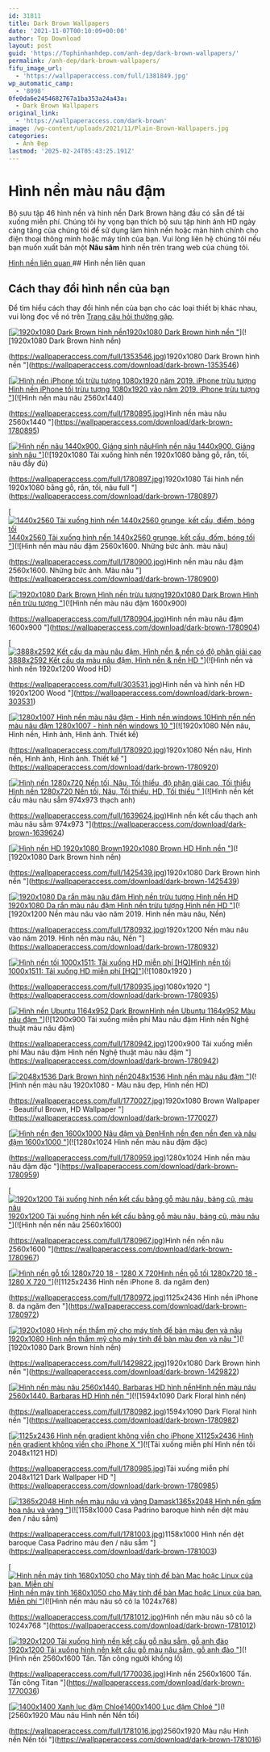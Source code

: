 ```yaml
---
id: 31811
title: Dark Brown Wallpapers
date: '2021-11-07T00:10:09+00:00'
author: Top Download
layout: post
guid: 'https://Tophinhanhdep.com/anh-dep/dark-brown-wallpapers/'
permalink: /anh-dep/dark-brown-wallpapers/
fifu_image_url:
  - 'https://wallpaperaccess.com/full/1381849.jpg'
wp_automatic_camp:
  - '8098'
0fe0da6e2454682767a1ba353a24a43a:
  - Dark Brown Wallpapers
original_link:
  - 'https://wallpaperaccess.com/dark-brown'
image: /wp-content/uploads/2021/11/Plain-Brown-Wallpapers.jpg
categories:
  - Ảnh Đẹp
lastmod: '2025-02-24T05:43:25.191Z'
---
```

# Hình nền màu nâu đậm

Bộ sưu tập 46 hình nền và hình nền Dark Brown hàng đầu có sẵn để tải xuống miễn phí. Chúng tôi hy vọng bạn thích bộ sưu tập hình ảnh HD ngày càng tăng của chúng tôi để sử dụng làm hình nền hoặc màn hình chính cho điện thoại thông minh hoặc máy tính của bạn. Vui lòng liên hệ chúng tôi nếu bạn muốn xuất bản một **Nâu sâm** hình nền trên trang web của chúng tôi.

[Hình nền liên quan ](#related) ## Hình nền liên quan

## Cách thay đổi hình nền của bạn

Để tìm hiểu cách thay đổi hình nền của bạn cho các loại thiết bị khác nhau, vui lòng đọc về nó trên [Trang câu hỏi thường gặp](https://tophinhanhdep.com/faq/).

  
[[![1920x1080 Dark Brown hình nền](https://wallpaperaccess.com/full/1381849.jpg)1920x1080 Dark Brown hình nền "](https://wallpaperaccess.com/download/dark-brown-1381849)](![1920x1080 Dark Brown hình nền)

(https://wallpaperaccess.com/full/1353546.jpg)1920x1080 Dark Brown hình nền "](https://wallpaperaccess.com/download/dark-brown-1353546)

[[![Hình nền iPhone tối trừu tượng 1080x1920 năm 2019. iPhone trừu tượng](https://wallpaperaccess.com/full/925077.jpg)Hình nền iPhone tối trừu tượng 1080x1920 vào năm 2019. iPhone trừu tượng "](https://wallpaperaccess.com/download/dark-brown-925077)](![Hình nền màu nâu 2560x1440)

(https://wallpaperaccess.com/full/1780895.jpg)Hình nền màu nâu 2560x1440 "](https://wallpaperaccess.com/download/dark-brown-1780895)

[[![Hình nền nâu 1440x900.  Giáng sinh nâu](https://wallpaperaccess.com/full/1780896.jpg)Hình nền nâu 1440x900. Giáng sinh nâu "](https://wallpaperaccess.com/download/dark-brown-1780896)](![1920x1080 Tải xuống hình nền 1920x1080 bằng gỗ, rắn, tối, nâu đầy đủ)

(https://wallpaperaccess.com/full/1780897.jpg)1920x1080 Tải hình nền 1920x1080 bằng gỗ, rắn, tối, nâu full "](https://wallpaperaccess.com/download/dark-brown-1780897)

[[![1440x2560 Tải xuống hình nền 1440x2560 grunge, kết cấu, điểm, bóng tối](https://wallpaperaccess.com/full/1674069.jpg)1440x2560 Tải xuống hình nền 1440x2560 grunge, kết cấu, đốm, bóng tối "](https://wallpaperaccess.com/download/dark-brown-1674069)](![Hình nền màu nâu đậm 2560x1600.  Những bức ảnh.  màu nâu)

(https://wallpaperaccess.com/full/1780900.jpg)Hình nền màu nâu đậm 2560x1600. Những bức ảnh. Màu nâu "](https://wallpaperaccess.com/download/dark-brown-1780900)

[[![1920x1080 Dark Brown Hình nền trừu tượng](https://wallpaperaccess.com/full/482407.jpg)1920x1080 Dark Brown Hình nền trừu tượng "](https://wallpaperaccess.com/download/dark-brown-482407)](![Hình nền màu nâu đậm 1600x900)

(https://wallpaperaccess.com/full/1780904.jpg)Hình nền màu nâu đậm 1600x900 "](https://wallpaperaccess.com/download/dark-brown-1780904)

[[![3888x2592 Kết cấu da màu nâu đậm, Hình nền & nền có độ phân giải cao](https://wallpaperaccess.com/full/1769978.jpg)3888x2592 Kết cấu da màu nâu đậm, Hình nền &amp; nền HD "](https://wallpaperaccess.com/download/dark-brown-1769978)](![Hình nền và hình nền 1920x1200 Wood HD)

(https://wallpaperaccess.com/full/303531.jpg)Hình nền và hình nền HD 1920x1200 Wood "](https://wallpaperaccess.com/download/dark-brown-303531)

[[![1280x1007 Hình nền màu nâu đậm - Hình nền windows 10](https://wallpaperaccess.com/full/1780912.jpg)Hình nền nền màu nâu đậm 1280x1007 - hình nền windows 10 "](https://wallpaperaccess.com/download/dark-brown-1780912)](![1920x1080 Nền nâu, Hình nền, Hình ảnh, Hình ảnh.  Thiết kế)

(https://wallpaperaccess.com/full/1780920.jpg)1920x1080 Nền nâu, Hình nền, Hình ảnh, Hình ảnh. Thiết kế "](https://wallpaperaccess.com/download/dark-brown-1780920)

[[![Hình nền 1280x720 Nền tối, Nâu, Tối thiểu, độ phân giải cao, Tối thiểu](https://wallpaperaccess.com/full/736184.jpg)Hình nền 1280x720 Nền tối, Nâu, Tối thiểu, HD, Tối thiểu " ](https://wallpaperaccess.com/download/dark-brown-736184)](![Hình nền kết cấu màu nâu sẫm 974x973 thạch anh)

(https://wallpaperaccess.com/full/1639624.jpg)Hình nền kết cấu thạch anh màu nâu sẫm 974x973 "](https://wallpaperaccess.com/download/dark-brown-1639624)

[[![Hình nền HD 1920x1080 Brown](https://wallpaperaccess.com/full/1780923.jpg)1920x1080 Brown HD Hình nền "](https://wallpaperaccess.com/download/dark-brown-1780923)](![1920x1080 Dark Brown hình nền)

(https://wallpaperaccess.com/full/1425439.jpg)1920x1080 Dark Brown hình nền "](https://wallpaperaccess.com/download/dark-brown-1425439)

[[![1920x1080 Da rắn màu nâu đậm Hình nền trừu tượng Hình nền HD](https://wallpaperaccess.com/full/1780931.jpg)1920x1080 Da rắn màu nâu đậm Hình nền trừu tượng Hình nền HD "](https://wallpaperaccess.com/download/dark-brown-1780931)](![1920x1200 Nền màu nâu vào năm 2019. Hình nền màu nâu, Nền)

(https://wallpaperaccess.com/full/1780932.jpg)1920x1200 Nền màu nâu vào năm 2019. Hình nền màu nâu, Nền "](https://wallpaperaccess.com/download/dark-brown-1780932)

[[![Hình nền tối 1000x1511: Tải xuống HD miễn phí [HQ]](https://wallpaperaccess.com/full/1435050.jpg)Hình nền tối 1000x1511: Tải xuống HD miễn phí \[HQ\]"](https://wallpaperaccess.com/download/dark-brown-1435050)](![1080x1920 )

(https://wallpaperaccess.com/full/1780935.jpg)1080x1920 "](https://wallpaperaccess.com/download/dark-brown-1780935)

[[![Hình nền Ubuntu 1164x952 Dark Brown](https://wallpaperaccess.com/full/1780936.jpg)Hình nền Ubuntu 1164x952 Màu nâu đậm "](https://wallpaperaccess.com/download/dark-brown-1780936)](![1200x900 Tải xuống miễn phí Màu nâu đậm Hình nền Nghệ thuật màu nâu đậm)

(https://wallpaperaccess.com/full/1780942.jpg)1200x900 Tải xuống miễn phí Màu nâu đậm Hình nền Nghệ thuật màu nâu đậm "](https://wallpaperaccess.com/download/dark-brown-1780942)

[[![2048x1536 Dark Brown hình nền](https://wallpaperaccess.com/full/1353676.jpg)2048x1536 Hình nền màu nâu đậm "](https://wallpaperaccess.com/download/dark-brown-1353676)](![Hình nền màu nâu 1920x1080 - Màu nâu đẹp, Hình nền HD)

(https://wallpaperaccess.com/full/1770027.jpg)1920x1080 Brown Wallpaper - Beautiful Brown, HD Wallpaper "](https://wallpaperaccess.com/download/dark-brown-1770027)

[[![Hình nền đen 1600x1000 Nâu đậm và Đen](https://wallpaperaccess.com/full/1780949.png)Hình nền đen nền đen và nâu đậm 1600x1000 "](https://wallpaperaccess.com/download/dark-brown-1780949)](![1280x1024 Hình nền màu nâu đậm đặc)

(https://wallpaperaccess.com/full/1780959.jpg)1280x1024 Hình nền màu nâu đậm đặc "](https://wallpaperaccess.com/download/dark-brown-1780959)

[[![1920x1200 Tải xuống hình nền kết cấu bằng gỗ màu nâu, bảng cũ, màu nâu](https://wallpaperaccess.com/full/1780964.jpg)1920x1200 Tải xuống hình nền kết cấu bằng gỗ màu nâu, bảng cũ, màu nâu "](https://wallpaperaccess.com/download/dark-brown-1780964)](![Hình nền nền nâu 2560x1600)

(https://wallpaperaccess.com/full/1780967.jpg)Hình nền nền nâu 2560x1600 "](https://wallpaperaccess.com/download/dark-brown-1780967)

[[![Hình nền gỗ tối 1280x720 18 - 1280 X 720](https://wallpaperaccess.com/full/1780969.jpg)Hình nền gỗ tối 1280x720 18 - 1280 X 720 "](https://wallpaperaccess.com/download/dark-brown-1780969)](![1125x2436 Hình nền iPhone 8.  da ngăm đen)

(https://wallpaperaccess.com/full/1780972.jpg)1125x2436 Hình nền iPhone 8. da ngăm đen "](https://wallpaperaccess.com/download/dark-brown-1780972)

[[![1920x1080 Hình nền thẩm mỹ cho máy tính để bàn màu đen và nâu](https://wallpaperaccess.com/full/1780974.jpg)1920x1080 Hình nền thẩm mỹ cho máy tính để bàn màu đen và nâu "](https://wallpaperaccess.com/download/dark-brown-1780974)](![1920x1080 Dark Brown hình nền)

(https://wallpaperaccess.com/full/1429822.jpg)1920x1080 Dark Brown hình nền "](https://wallpaperaccess.com/download/dark-brown-1429822)

[[![Hình nền màu nâu 2560x1440.  Barbaras HD hình nền](https://wallpaperaccess.com/full/1780978.jpg)Hình nền màu nâu 2560x1440. Barbaras HD Hình nền "](https://wallpaperaccess.com/download/dark-brown-1780978)](![1594x1090 Dark Floral hình nền)

(https://wallpaperaccess.com/full/1780982.jpg)1594x1090 Dark Floral hình nền "](https://wallpaperaccess.com/download/dark-brown-1780982)

[[![1125x2436 Hình nền gradient không viền cho iPhone X](https://wallpaperaccess.com/full/862223.png)1125x2436 Hình nền gradient không viền cho iPhone X "](https://wallpaperaccess.com/download/dark-brown-862223)](![Tải xuống miễn phí Hình nền tối 2048x1121 HD)

(https://wallpaperaccess.com/full/1780985.jpg)Tải xuống miễn phí 2048x1121 Dark Wallpaper HD "](https://wallpaperaccess.com/download/dark-brown-1780985)

[[![1365x2048 Hình nền màu nâu và vàng Damask](https://wallpaperaccess.com/full/1780989.jpg)1365x2048 Hình nền gấm hoa nâu và vàng "](https://wallpaperaccess.com/download/dark-brown-1780989)](![1158x1000 Casa Padrino baroque hình nền dệt màu đen / nâu sẫm)

(https://wallpaperaccess.com/full/1781003.jpg)1158x1000 Hình nền dệt baroque Casa Padrino màu đen / nâu sẫm "](https://wallpaperaccess.com/download/dark-brown-1781003)

[[![Hình nền máy tính 1680x1050 cho Máy tính để bàn Mac hoặc Linux của bạn.  Miễn phí](https://wallpaperaccess.com/full/1781009.jpg)Hình nền máy tính 1680x1050 cho Máy tính để bàn Mac hoặc Linux của bạn. Miễn phí "](https://wallpaperaccess.com/download/dark-brown-1781009)](![Hình nền màu nâu sô cô la 1024x768)

(https://wallpaperaccess.com/full/1781012.jpg)Hình nền màu nâu sô cô la 1024x768 "](https://wallpaperaccess.com/download/dark-brown-1781012)

[[![1920x1200 Tải xuống hình nền kết cấu gỗ nâu sẫm, gỗ anh đào](https://wallpaperaccess.com/full/1781013.jpg)1920x1200 Tải xuống hình nền kết cấu gỗ màu nâu sẫm, gỗ anh đào "](https://wallpaperaccess.com/download/dark-brown-1781013)](![Hình nền 2560x1600 Tấn.  Tấn công người khổng lồ)

(https://wallpaperaccess.com/full/1770036.jpg)Hình nền 2560x1600 Tấn. Tấn công Titan "](https://wallpaperaccess.com/download/dark-brown-1770036)

[[![1400x1400 Xanh lục đậm Chloé](https://wallpaperaccess.com/full/1781015.jpg)1400x1400 Lục đậm Chloé "](https://wallpaperaccess.com/download/dark-brown-1781015)](![2560x1920 Màu nâu Hình nền Nền tối)

(https://wallpaperaccess.com/full/1781016.jpg)2560x1920 Màu nâu Hình nền Nền tối "](https://wallpaperaccess.com/download/dark-brown-1781016)
